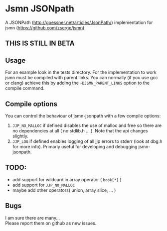 # Jsmn JSONpath
A JSONPath (http://goessner.net/articles/JsonPath/) implementation for jsmn (https://github.com/zserge/jsmn).  

## THIS IS STILL IN BETA

## Usage
For an example look in the tests directory. For the implementation to work jsmn must be compiled with parent links.
You can normally (if you use gcc or clang) achieve this by adding the `-DJSMN_PARENT_LINKS` option to the compile command.

## Compile options
You can control the behaviour of jsmn-jsonpath with a few compile options:  
1. `JJP_NO_MALLOC` if defined disables the use of malloc and free so there are no dependencies at all ( no stdlib.h ... ). Note that the api changes slightly.  
2. `JJP_LOG` if defined enables logging of all jjp errors to stderr (look at dbg.h for more info). Primarly useful for developing
and debugging jsmn-jsonpath.  
  
## TODO:  
- add support for wildcard in array operator ( `book[*]` )
- add support for `JJP_NO_MALLOC`
- maybe add other operators( union, array slice, ... )  


## Bugs
I am sure there are many...  
Please report them on github as new issues.
